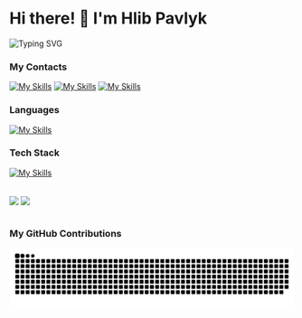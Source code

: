 # Hi there! 👋 I'm Hlib Pavlyk

![Typing SVG](https://readme-typing-svg.demolab.com?font=Fira+Code&pause=1000&color=4BF73D&width=435&lines=>+.NET+Developer)
### My Contacts

[![My Skills](https://skillicons.dev/icons?i=gmail)](mailto:pavlikgo78@gmail.com)
[![My Skills](https://skillicons.dev/icons?i=linkedin)](https://www.linkedin.com/in/hlibpavlyk)
[![My Skills](https://skillicons.dev/icons?i=instagram)](https://www.instagram.com/hlib.pavlyk?igsh=MTBiM3ZhdDB2OWFieg%3D%3D&utm_source=qr)
<br>

### Languages
[![My Skills](https://skillicons.dev/icons?i=cs,cpp,c,py,go,ts,js,html,css)](https://skillicons.dev)
<br>

### Tech Stack
[![My Skills](https://skillicons.dev/icons?i=dotnet,angular,unity,mysql,bootstrap,linux,docker,git,githubactions)](https://skillicons.dev)
<br>
<br>

<div>
  <img align="center" height="170" src="https://github-readme-stats.vercel.app/api/top-langs/?username=hlibpavlyk&layout=compact&langs_count=16&theme=dark"/>
  <img align="center"src="https://github-readme-stats.vercel.app/api?username=hlibpavlyk&show_icons=true&theme=dark&hide=issues"/>
</div>
<br>

### My GitHub Contributions

![Snake animation](https://github.com/hlibpavlyk/hlibpavlyk/blob/output/github-contribution-grid-snake-dark.svg)

